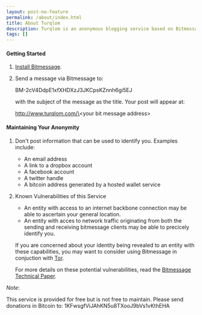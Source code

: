 ```yaml
---
layout: post-no-feature
permalink: /about/index.html
title: About Turqlom
description: Turqlom is an anonymous blogging service based on Bitmessage.
tags: []
---
```


#### Getting Started

1.  [Install Bitmessage](https://bitmessage.org/wiki/Main_Page).
2.  Send a message via Bitmessage to:

    BM-2cV4DdpE1xfXHDXzJ3JKCpsKZnnh6gi5EJ
    
    with the subject of the message as the title.  Your post will appear at:
    
    http://www.turqlom.com/\<your bit message address\>


#### Maintaining Your Anonymity

1.  Don't post information that can be used to identify you.  Examples include:
    * An email address
    * A link to a dropbox account
    * A facebook account
    * A twitter handle
    * A bitcoin address generated by a hosted wallet service

2.  Known Vulnerabilities of this Service

    * An entity with access to an internet backbone connection may be able to ascertain your general location.
    * An entity with acces to network traffic originating from both the sending and receiving bitmessage clients
      may be able to precicely identify you.
      
    If you are concerned about your identity being revealed to an entity with these capabilities, you may want to consider using Bitmessage in conjuction with [Tor](https://www.torproject.org/).
    
    For more details on these potential vulnerabilities, read the [Bitmessage Technical Paper](https://bitmessage.org/Bitmessage%20Technical%20Paper.pdf).

_Note_:

This service is provided for free but is not free to maintain.  Please send donations in Bitcoin to: 1KFwsgfViJAhKN5u8TXooJ9bVs1vKthEHA



